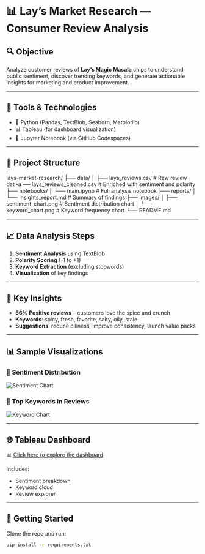 # 📊 Lay’s Market Research — Consumer Review Analysis

## 🔍 Objective

Analyze customer reviews of **Lay’s Magic Masala** chips to understand public sentiment, discover trending keywords, and generate actionable insights for marketing and product improvement.

---

## 🧰 Tools & Technologies

- 🐍 Python (Pandas, TextBlob, Seaborn, Matplotlib)
- 📊 Tableau (for dashboard visualization)
- 🧪 Jupyter Notebook (via GitHub Codespaces)

---

## 📁 Project Structure

lays-market-research/
├── data/
│  ├── lays_reviews.csv # Raw review dat└a
   ── lays_reviews_cleaned.csv # Enriched with sentiment and polarity
├── notebooks/
│ └── main.ipynb # Full analysis notebook
├── reports/
│ └── insights_report.md # Summary of findings
├── images/
│ ├── sentiment_chart.png # Sentiment distribution chart
│ └── keyword_chart.png # Keyword frequency chart
└── README.md


---

## 📈 Data Analysis Steps

1. **Sentiment Analysis** using TextBlob  
2. **Polarity Scoring** (-1 to +1)  
3. **Keyword Extraction** (excluding stopwords)  
4. **Visualization** of key findings  

---

## 🧠 Key Insights

- **56% Positive reviews** – customers love the spice and crunch  
- **Keywords**: spicy, fresh, favorite, salty, oily, stale  
- **Suggestions**: reduce oiliness, improve consistency, launch value packs  

---

## 📊 Sample Visualizations

### 📌 Sentiment Distribution
![Sentiment Chart](images/sentiment_chart.png)

### 📌 Top Keywords in Reviews
![Keyword Chart](images/keyword_chart.png)

---

## 🌐 Tableau Dashboard

📊 [Click here to explore the dashboard](https://public.tableau.com/)

Includes:
- Sentiment breakdown
- Keyword cloud
- Review explorer

---

## 🚀 Getting Started

Clone the repo and run:

```bash
pip install -r requirements.txt

